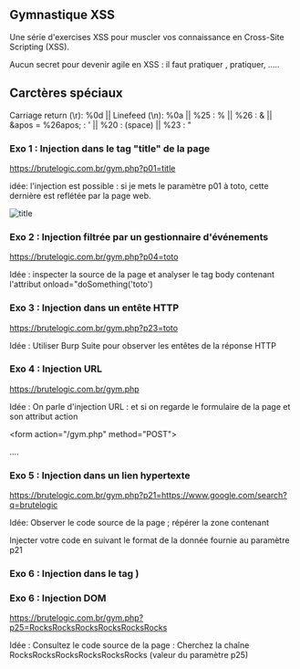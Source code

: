 ## Gymnastique XSS

Une série d'exercises XSS pour muscler vos connaissance en Cross-Site Scripting (XSS).

Aucun secret pour devenir agile en XSS : il faut pratiquer , pratiquer, .....

## Carctères spéciaux

Carriage return (\r): %0d || Linefeed (\n): %0a || %25 : % || %26 : & || &apos = %26apos; : ' ||
%20 : (space) || %23 : "

### Exo 1 : Injection dans le tag "title" de la page

https://brutelogic.com.br/gym.php?p01=title

idée: l'injection est possible : si je mets le paramètre p01 à toto, cette dernière est reflétée par la page web.


![title](https://github.com/aabda2000/sti3a-security/assets/38082725/d44e7975-45e9-40b6-8888-f1a185d93660)


### Exo 2 : Injection filtrée par un gestionnaire d'événements

https://brutelogic.com.br/gym.php?p04=toto

Idée : inspecter la source de la page et analyser le tag body contenant l'attribut onload="doSomething('toto')

### Exo 3 : Injection dans un entête HTTP

https://brutelogic.com.br/gym.php?p23=toto
  
Idée : Utiliser Burp Suite pour observer les entêtes de la réponse HTTP

### Exo 4 : Injection URL 

https://brutelogic.com.br/gym.php

Idée : On parle d'injection URL : et si on regarde le formulaire de la page et son attribut action 

&lt;form action="/gym.php" method="POST"&gt;
  
....

### Exo 5 : Injection dans un lien hypertexte 

https://brutelogic.com.br/gym.php?p21=https://www.google.com/search?q=brutelogic

Idée: Observer le code source de la page ; répérer la zone contenant
<script src="/file.js"></script>

<a href="https://www.google.com/search?q=brutelogic"><div id="k"></div></a>

Injecter votre code en suivant le format de la donnée fournie au paramètre p21

### Exo 6 : Injection dans le tag <script>
  
https://brutelogic.com.br/gym.php?p12=bbbbbbbbbbbbbbbb

Idée: cherchez la chaîne bbbbbbbbbbbbbbbbb dans le code source de la page.fermer le tage script (</script>)

### Exo 6 : Injection DOM

https://brutelogic.com.br/gym.php?p25=RocksRocksRocksRocksRocksRocks

Idée : Consultez le code source de la page : Cherchez la chaîne RocksRocksRocksRocksRocksRocks (valeur du paramètre p25)

